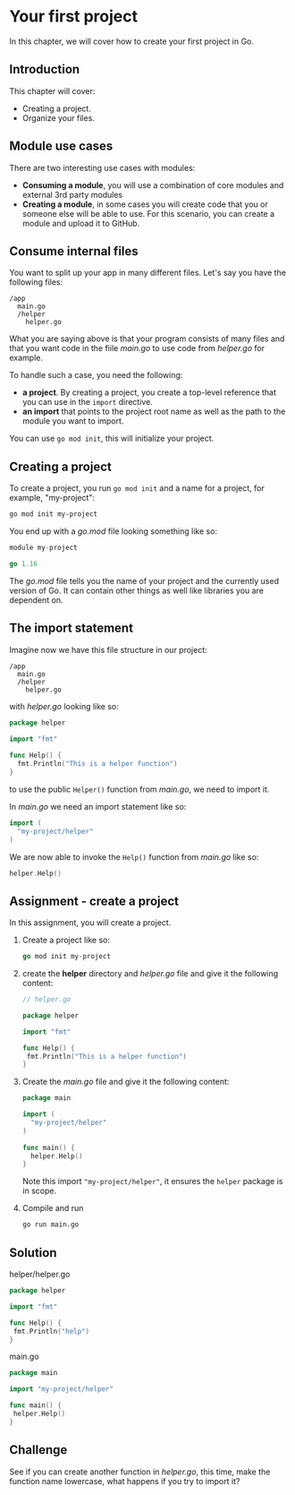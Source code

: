# Your first project

In this chapter, we will cover how to create your first project in Go.

## Introduction

This chapter will cover:

- Creating a project.
- Organize your files.

## Module use cases

There are two interesting use cases with modules:

- **Consuming a module**, you will use a combination of core modules and external 3rd party modules
- **Creating a module**, in some cases you will create code that you or someone else will be able to use. For this scenario, you can create a module and upload it to GitHub.

## Consume internal files

You want to split up your app in many different files. Let's say you have the following files:

```output
/app
  main.go
  /helper
    helper.go 
```

What you are saying above is that your program consists of many files and that you want code in the fiile *main.go* to use code from *helper.go* for example.

To handle such a case, you need the following:

- **a project**. By creating a project, you create a top-level reference that you can use in the `import` directive.
- **an import** that points to the project root name as well as the path to the module you want to import.

You can use `go mod init`, this will initialize your project.

## Creating a project

To create a project, you run `go mod init` and a name for a project, for example, "my-project":

   ```bash
   go mod init my-project
   ```

   You end up with a *go.mod* file looking something like so:

   ```go
   module my-project

   go 1.16
   ```

   The *go.mod* file tells you the name of your project and the currently used version of Go. It can contain other things as well like libraries you are dependent on.

## The import statement

Imagine now we have this file structure in our project:

```output
/app
  main.go
  /helper
    helper.go 
```

with *helper.go* looking like so:

```go
package helper
    
import "fmt"

func Help() {
  fmt.Println("This is a helper function")
}
```

to use the public `Helper()` function from *main.go*, we need to import it.

In *main.go* we need an import statement like so:

```go
import (
  "my-project/helper"
)
```

We are now able to invoke the `Help()` function from *main.go* like so:

```go
helper.Help()
```

## Assignment - create a project

In this assignment, you will create a project.

1. Create a project like so:

    ```go
    go mod init my-project
    ```

1. create the **helper** directory and *helper.go* file and give it the following content:

    ```go
    // helper.go
    
    package helper
    
    import "fmt"
    
    func Help() {
     fmt.Println("This is a helper function")
    }
    ```

1. Create the *main.go* file and give it the following content:

   ```go
   package main

   import (
     "my-project/helper"
   )
    
   func main() {
     helper.Help()
   }
   ```

   Note this import `"my-project/helper"`, it ensures the `helper` package is in scope.

1. Compile and run

   ```bash
   go run main.go
   ```

## Solution

helper/helper.go

```go
package helper

import "fmt"

func Help() {
 fmt.Println("help")
}
```

main.go

```go
package main

import "my-project/helper"

func main() {
 helper.Help()
}
```

## Challenge

See if you can create another function in *helper.go*, this time, make the function name lowercase, what happens if you try to import it?
